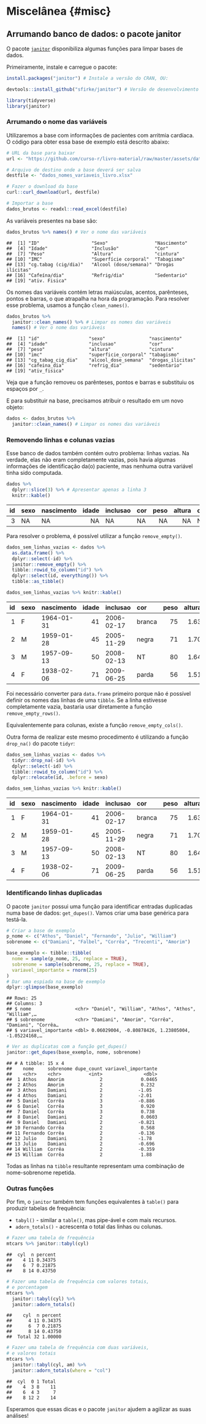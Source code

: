 # Miscelânea {#misc}


## Arrumando banco de dados: o pacote janitor

O pacote [`janitor`](https://garthtarr.github.io/meatR/janitor.html) disponibiliza algumas funções para limpar bases de dados.

Primeiramente, instale e carregue o pacote:


```r
install.packages("janitor") # Instale a versão do CRAN, OU:

devtools::install_github("sfirke/janitor") # Versão de desenvolvimento
```


```r
library(tidyverse)
library(janitor)
```

### Arrumando o nome das variáveis

Utilizaremos a base com informações de pacientes com arritmia cardíaca. O código para obter essa base de exemplo está descrito abaixo:






```r
# URL da base para baixar
url <- "https://github.com/curso-r/livro-material/raw/master/assets/data/dados_nomes_variaveis_livro.xlsx"

# Arquivo de destino onde a base deverá ser salva
destfile <- "dados_nomes_variaveis_livro.xlsx"

# Fazer o download da base
curl::curl_download(url, destfile)

# Importar a base 
dados_brutos <- readxl::read_excel(destfile)
```

As variáveis presentes na base são:

```r
dados_brutos %>% names() # Ver o nome das variáveis
```

```
##  [1] "ID"                   "Sexo"                 "Nascimento"          
##  [4] "Idade"                "Inclusão"             "Cor"                 
##  [7] "Peso"                 "Altura"               "cintura"             
## [10] "IMC"                  "Superfície corporal"  "Tabagismo"           
## [13] "cg.tabag (cig/dia)"   "Alcool (dose/semana)" "Drogas ilícitas"     
## [16] "Cafeína/dia"          "Refrig/dia"           "Sedentario"          
## [19] "ativ. Fisica"
```

Os nomes das variáveis contém letras maiúsculas, acentos, parênteses, pontos e barras, o que atrapalha na hora da programação. Para resolver esse problema, usamos a função `clean_names()`.


```r
dados_brutos %>% 
  janitor::clean_names() %>% # Limpar os nomes das variáveis
  names() # Ver o nome das variáveis
```

```
##  [1] "id"                  "sexo"                "nascimento"         
##  [4] "idade"               "inclusao"            "cor"                
##  [7] "peso"                "altura"              "cintura"            
## [10] "imc"                 "superficie_corporal" "tabagismo"          
## [13] "cg_tabag_cig_dia"    "alcool_dose_semana"  "drogas_ilicitas"    
## [16] "cafeina_dia"         "refrig_dia"          "sedentario"         
## [19] "ativ_fisica"
```

Veja que a função removeu os parênteses, pontos e barras e substituiu os espaços por `_`. 


E para substituir na base, precisamos atribuir o resultado em um novo objeto:


```r
dados <- dados_brutos %>% 
  janitor::clean_names() # Limpar os nomes das variáveis
```

### Removendo linhas e colunas vazias


Esse banco de dados também contém outro problema: linhas vazias. Na verdade, elas não eram completamente vazias, pois havia algumas informações de identificação da(o) paciente, mas nenhuma outra variável tinha sido computada.


```r
dados %>% 
  dplyr::slice(3) %>% # Apresentar apenas a linha 3
  knitr::kable()
```



| id|sexo |nascimento | idade|inclusao |cor | peso| altura|cintura | imc|superficie_corporal |tabagismo | cg_tabag_cig_dia| alcool_dose_semana|drogas_ilicitas | cafeina_dia| refrig_dia|sedentario |ativ_fisica |
|--:|:----|:----------|-----:|:--------|:---|----:|------:|:-------|---:|:-------------------|:---------|----------------:|------------------:|:---------------|-----------:|----------:|:----------|:-----------|
|  3|NA   |NA         |    NA|NA       |NA  |   NA|     NA|NA      |  NA|NA                  |NA        |               NA|                 NA|NA              |          NA|         NA|NA         |NA          |

Para resolver o problema, é possível utilizar a função `remove_empty()`.


```r
dados_sem_linhas_vazias <- dados %>% 
  as.data.frame() %>% 
  dplyr::select(-id) %>% 
  janitor::remove_empty() %>% 
  tibble::rowid_to_column("id") %>% 
  dplyr::select(id, everything()) %>%
  tibble::as_tibble()

dados_sem_linhas_vazias %>% knitr::kable()
```



| id|sexo |nascimento | idade|inclusao   |cor    | peso| altura|cintura |      imc|superficie_corporal |tabagismo | cg_tabag_cig_dia| alcool_dose_semana|drogas_ilicitas | cafeina_dia| refrig_dia|sedentario |ativ_fisica  |
|--:|:----|:----------|-----:|:----------|:------|----:|------:|:-------|--------:|:-------------------|:---------|----------------:|------------------:|:---------------|-----------:|----------:|:----------|:------------|
|  1|F    |1964-01-31 |    41|2006-02-17 |branca |   75|   1.63|98      | 28.22839|1.81                |N         |                0|                  0|N               |         100|          0|S          |N            |
|  2|M    |1959-01-28 |    45|2005-11-29 |negra  |   71|   1.70|NT      | 24.57000|1.83                |N         |                0|                 35|N               |          50|        300|N          |insuficiente |
|  3|M    |1957-09-13 |    50|2008-02-13 |NT     |   80|   1.64|NT      | 29.74420|1.87                |N         |                0|                  0|N               |         500|          0|S          |N            |
|  4|F    |1938-02-06 |    71|2009-06-25 |parda  |   56|   1.51|96      | 24.56033|1,51                |N         |                0|                  0|N               |          50|          0|S          |N            |

Foi necessário converter para `data.frame` primeiro porque não é possível definir os nomes das linhas de uma `tibble`. Se a linha estivesse completamente vazia, bastaria usar diretamente a função `remove_empty_rows()`.

Equivalentemente para colunas, existe a função `remove_empty_cols()`.

Outra forma de realizar este mesmo procedimento é utilizando a função `drop_na()` do pacote `tidyr`:


```r
dados_sem_linhas_vazias <- dados %>% 
  tidyr::drop_na(-id) %>%
  dplyr::select(-id) %>% 
  tibble::rowid_to_column("id") %>% 
  dplyr::relocate(id, .before = sexo)

dados_sem_linhas_vazias %>% knitr::kable()
```



| id|sexo |nascimento | idade|inclusao   |cor    | peso| altura|cintura |      imc|superficie_corporal |tabagismo | cg_tabag_cig_dia| alcool_dose_semana|drogas_ilicitas | cafeina_dia| refrig_dia|sedentario |ativ_fisica  |
|--:|:----|:----------|-----:|:----------|:------|----:|------:|:-------|--------:|:-------------------|:---------|----------------:|------------------:|:---------------|-----------:|----------:|:----------|:------------|
|  1|F    |1964-01-31 |    41|2006-02-17 |branca |   75|   1.63|98      | 28.22839|1.81                |N         |                0|                  0|N               |         100|          0|S          |N            |
|  2|M    |1959-01-28 |    45|2005-11-29 |negra  |   71|   1.70|NT      | 24.57000|1.83                |N         |                0|                 35|N               |          50|        300|N          |insuficiente |
|  3|M    |1957-09-13 |    50|2008-02-13 |NT     |   80|   1.64|NT      | 29.74420|1.87                |N         |                0|                  0|N               |         500|          0|S          |N            |
|  4|F    |1938-02-06 |    71|2009-06-25 |parda  |   56|   1.51|96      | 24.56033|1,51                |N         |                0|                  0|N               |          50|          0|S          |N            |



### Identificando linhas duplicadas

O pacote `janitor` possui uma função para identificar entradas duplicadas numa base de dados: `get_dupes()`. Vamos criar uma base genérica para testá-la.


```r
# Criar a base de exemplo
p_nome <- c("Athos", "Daniel", "Fernando", "Julio", "William")
sobrenome <- c("Damiani", "Falbel", "Corrêa", "Trecenti", "Amorim")

base_exemplo <- tibble::tibble(
  nome = sample(p_nome, 25, replace = TRUE),
  sobrenome = sample(sobrenome, 25, replace = TRUE),
  variavel_importante = rnorm(25)
)
# Dar uma espiada na base de exemplo
dplyr::glimpse(base_exemplo)
```

```
## Rows: 25
## Columns: 3
## $ nome                <chr> "Daniel", "William", "Athos", "Athos", "William",…
## $ sobrenome           <chr> "Damiani", "Amorim", "Corrêa", "Damiani", "Corrêa…
## $ variavel_importante <dbl> 0.06029004, -0.80878426, 1.23805004, -1.05224168,…
```

```r
# Ver as duplicatas com a função get_dupes()
janitor::get_dupes(base_exemplo, nome, sobrenome)
```

```
## # A tibble: 15 x 4
##    nome     sobrenome dupe_count variavel_importante
##    <chr>    <chr>          <int>               <dbl>
##  1 Athos    Amorim             2              0.0465
##  2 Athos    Amorim             2              0.232 
##  3 Athos    Damiani            2             -1.05  
##  4 Athos    Damiani            2             -2.01  
##  5 Daniel   Corrêa             3             -0.886 
##  6 Daniel   Corrêa             3              0.920 
##  7 Daniel   Corrêa             3              0.738 
##  8 Daniel   Damiani            2              0.0603
##  9 Daniel   Damiani            2             -0.821 
## 10 Fernando Corrêa             2              0.568 
## 11 Fernando Corrêa             2             -0.136 
## 12 Julio    Damiani            2             -1.78  
## 13 Julio    Damiani            2             -0.696 
## 14 William  Corrêa             2             -0.359 
## 15 William  Corrêa             2              1.88
```

Todas as linhas na `tibble` resultante representam uma combinação de nome-sobrenome repetida.

### Outras funções

Por fim, o `janitor` também tem funções equivalentes à `table()` para produzir tabelas de frequência:

- `tabyl()` - similar a `table()`, mas pipe-ável e com mais recursos.
- `adorn_totals()` - acrescenta o total das linhas ou colunas.



```r
# Fazer uma tabela de frequência
mtcars %>% janitor::tabyl(cyl)
```

```
##  cyl  n percent
##    4 11 0.34375
##    6  7 0.21875
##    8 14 0.43750
```

```r
# Fazer uma tabela de frequência com valores totais,
# e porcentagem
mtcars %>% 
  janitor::tabyl(cyl) %>% 
  janitor::adorn_totals()
```

```
##    cyl  n percent
##      4 11 0.34375
##      6  7 0.21875
##      8 14 0.43750
##  Total 32 1.00000
```

```r
# Fazer uma tabela de frequência com duas variáveis,
# e valores totais
mtcars %>% 
  janitor::tabyl(cyl, am) %>% 
  janitor::adorn_totals(where = "col")
```

```
##  cyl  0 1 Total
##    4  3 8    11
##    6  4 3     7
##    8 12 2    14
```

Esperamos que essas dicas e o pacote `janitor` ajudem a agilizar as suas análises!


<!-- Criar outro exemplo para usar o abjutils::rm_accent() -->
